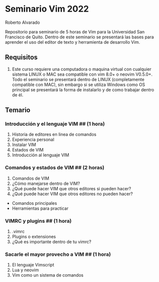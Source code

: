 # Seminario Vim 2022

Roberto Alvarado

Repositorio para seminario de 5 horas de Vim para la Universidad San Francisco de Quito. Dentro de este seminario se
presentará las bases para aprender el uso del editor de texto y herramienta de desarrollo Vim.

## Requisitos

1. Este curso requiere una computadora o maquina virtual con cualquier sistema
   LINUX o MAC sea compatible con vim 8.0+ o neovim V0.5.0+. Todo el seminario
   se presentará dentro de LINUX (completamente compatible con MAC), sin
   embargo si se utiliza Windows como OS principal se presentará la forma de
   instalarlo y de como trabajar dentro de él.

## Temario

### Introducción y el lenguaje VIM ## (1 hora)

1. Historia de editores en linea de comandos 
2. Experiencia personal
3. Instalar VIM
4. Estados de VIM
5. Introducción al lenguaje VIM

### Comandos y estados de VIM ## (2 horas)

1. Comandos de VIM
2. ¿Cómo manejarse dentro de VIM?
3. ¿Qué puede hacer VIM que otros editores si pueden hacer?
4. ¿Qué puede hacer VIM que otros editores no pueden hacer?
  - Comandos principales
  - Herramientas para practicar

### VIMRC y plugins ## (1 hora)

1. .vimrc
2. Plugins o extensiones
3. ¿Qué es importante dentro de tu vimrc?

### Sacarle el mayor provecho a VIM ## (1 hora)

1. El lenguaje Vimscript
2. Lua y neovim
3. Vim como un sistema de comandos





